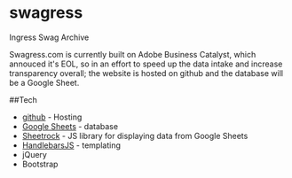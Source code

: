 # swagress
Ingress Swag Archive

Swagress.com is currently built on Adobe Business Catalyst, which annouced it's EOL, so in an effort to speed up the data intake and increase transparency overall; the website is hosted on github and the database will be a Google Sheet.

##Tech
* [github](http://github.com) - Hosting
* [Google Sheets](http://sheets.google.com) - database
* [Sheetrock](http://chriszarate.github.io/sheetrock) - JS library for displaying data from Google Sheets
* [HandlebarsJS](https://handlebarsjs.com) - templating
* jQuery
* Bootstrap
